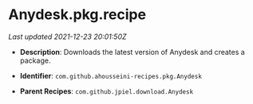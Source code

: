 # Anydesk.pkg.recipe

_Last updated 2021-12-23 20:01:50Z_

- **Description**: Downloads the latest version of Anydesk and creates a package.

- **Identifier**: `com.github.ahousseini-recipes.pkg.Anydesk`

- **Parent Recipes**: `com.github.jpiel.download.Anydesk`
